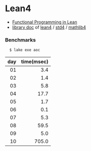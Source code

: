 # Lean4
- [Functional Programming in Lean](https://lean-lang.org/functional_programming_in_lean/title.html#functional-programming-in-lean)
- [library doc](https://leanprover-community.github.io/mathlib4_docs) of [lean4](https://github.com/leanprover/lean4) / [std4](https://github.com/leanprover/std4) /
[mathlib4](https://github.com/leanprover-community/mathlib4)

### Benchmarks

```
  $ lake exe aoc
```

|day|time(msec)|
|--:|---------:|
| 01|      3.4 |
| 02|      1.4 |
| 03|      5.8 |
| 04|     17.7 |
| 05|      1.7 |
| 06|      0.1 |
| 07|      5.3 |
| 08|     59.5 |
| 09|      5.0 |
| 10|    705.0 |

